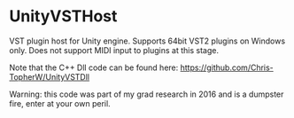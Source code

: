 # UnityVSTHost
VST plugin host for Unity engine. Supports 64bit VST2 plugins on Windows only. Does not support MIDI input to plugins at this stage.

Note that the C++ Dll code can be found here: https://github.com/Chris-TopherW/UnityVSTDll 

Warning: this code was part of my grad research in 2016 and is a dumpster fire, enter at your own peril. 
